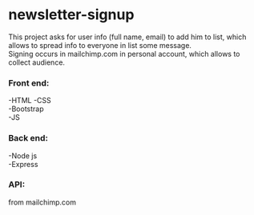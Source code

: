 # newsletter-signup
This project asks for user info (full name, email) to add him to list, which allows to spread info to everyone in list some message.  
Signing occurs in mailchimp.com in personal account, which allows to collect audience. 

### Front end:  
-HTML 
-CSS  
-Bootstrap  
-JS  

### Back end:  
-Node js  
-Express  

### API:  
from mailchimp.com
